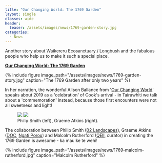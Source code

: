 ```yaml
---
title: "Our Changing World: The 1769 Garden"
layout: single
classes: wide
header:
  teaser: /assets/images/news/1769-garden-story.jpg
categories:
  - News
---
```


Another story about Waikereru Ecosanctuary / Longbush and the fabulous people who help us to make it such a special place.

**[Our Changing World: The 1769 Garden](http://www.radionz.co.nz/national/programmes/ourchangingworld/audio/2018621206/the-1769-garden)**

{% include figure image_path="/assets/images/news/1769-garden-story.jpg" caption="The 1769 Garden after only two years" %}

In her narration, the wonderful Alison Ballance from '[Our Changing World](http://www.radionz.co.nz/national/programmes/ourchangingworld/)' speaks about 2019 as a 'celebration' of Cook's arrival - in Tairawhiti we talk about a 'commemoration' instead, because those first encounters were not all sweetness and light!

<figure class="half">
    <a href="/assets/images/1769-philip-smith.jpg"><img src="/assets/images/1769-philip-smith.jpg"></a>
    <a href="/assets/images/1769-graeme-atkins.jpg"><img src="/assets/images/1769-graeme-atkins.jpg"></a>
    <figcaption>Philip Smith (left), Graeme Atkins (right).</figcaption>
</figure>

The collaboration between Philip Smith ([02 Landscapes](http://www.o2landscapes.com/)), Graeme Atkins ([DOC](http://www.doc.govt.nz/), [Ngati Porou](http://www.ngatiporou.com/nati-life/welcome-ngati-porou)) and Malcolm Rutherford ([QEII](http://www.openspace.org.nz/), curator) in creating the 1769 Garden is awesome - ka mau ke te wehi!

{% include figure image_path="/assets/images/news/1769-malcolm-rutherford.jpg" caption="Malcolm Rutherford" %}
